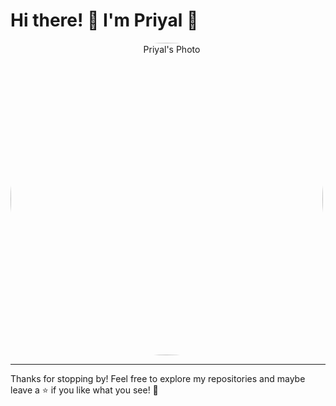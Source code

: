 # Hi there! 👋 I'm Priyal 🚀

<div align="center" style="width:500px; border-radius:50%; overflow:hidden;">
  <img src="https://raw.githubusercontent.com/mepripri/Preefolio/refs/heads/main/src/assets/icons/github_pic.png" alt="Priyal's Photo" width="500"/>
</div>

---

Thanks for stopping by! Feel free to explore my repositories and maybe leave a ⭐ if you like what you see! 🌟
